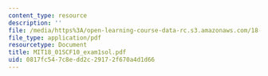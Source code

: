 ```yaml
---
content_type: resource
description: ''
file: /media/https%3A/open-learning-course-data-rc.s3.amazonaws.com/18-01sc-single-variable-calculus-fall-2010/0817fc547c8edd2c29172f670a4d1d66_MIT18_01SCF10_exam1sol.pdf
file_type: application/pdf
resourcetype: Document
title: MIT18_01SCF10_exam1sol.pdf
uid: 0817fc54-7c8e-dd2c-2917-2f670a4d1d66
---
```

